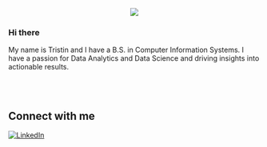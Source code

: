 <p align="center">
  <img src="https://github.com/TristinLongstreath/profile-readme/blob/main/banner.png">
</p>

### Hi there 

My name is Tristin and I have a B.S. in Computer Information Systems. I have a passion for Data Analytics and Data Science and driving insights into actionable results. 

<br><br>
<h2>Connect with me </h3>
<p align="left">
  <a href="https://www.linkedin.com/in/tristinlongstreath/" target="_blank"><img src="https://img.shields.io/badge/LinkedIn-0077B5?style=for-the-badge&logo=linkedin&logoColor=white" alt="LinkedIn"></a>
</p>
